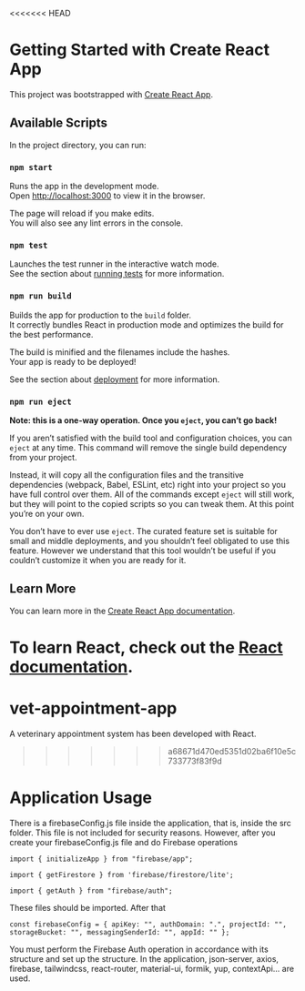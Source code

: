 <<<<<<< HEAD
# Getting Started with Create React App

This project was bootstrapped with [Create React App](https://github.com/facebook/create-react-app).

## Available Scripts

In the project directory, you can run:

### `npm start`

Runs the app in the development mode.\
Open [http://localhost:3000](http://localhost:3000) to view it in the browser.

The page will reload if you make edits.\
You will also see any lint errors in the console.

### `npm test`

Launches the test runner in the interactive watch mode.\
See the section about [running tests](https://facebook.github.io/create-react-app/docs/running-tests) for more information.

### `npm run build`

Builds the app for production to the `build` folder.\
It correctly bundles React in production mode and optimizes the build for the best performance.

The build is minified and the filenames include the hashes.\
Your app is ready to be deployed!

See the section about [deployment](https://facebook.github.io/create-react-app/docs/deployment) for more information.

### `npm run eject`

**Note: this is a one-way operation. Once you `eject`, you can’t go back!**

If you aren’t satisfied with the build tool and configuration choices, you can `eject` at any time. This command will remove the single build dependency from your project.

Instead, it will copy all the configuration files and the transitive dependencies (webpack, Babel, ESLint, etc) right into your project so you have full control over them. All of the commands except `eject` will still work, but they will point to the copied scripts so you can tweak them. At this point you’re on your own.

You don’t have to ever use `eject`. The curated feature set is suitable for small and middle deployments, and you shouldn’t feel obligated to use this feature. However we understand that this tool wouldn’t be useful if you couldn’t customize it when you are ready for it.

## Learn More

You can learn more in the [Create React App documentation](https://facebook.github.io/create-react-app/docs/getting-started).

To learn React, check out the [React documentation](https://reactjs.org/).
=======
# vet-appointment-app
A veterinary appointment system has been developed with React. 
>>>>>>> a68671d470ed5351d02ba6f10e5c733773f83f9d

# Application Usage

There is a firebaseConfig.js file inside the application, that is, inside the src folder. This file is not included for security reasons. However, after you create your firebaseConfig.js file and do Firebase operations

`import { initializeApp } from "firebase/app";`

`import { getFirestore } from 'firebase/firestore/lite';`

`import { getAuth } from "firebase/auth";`

These files should be imported. After that

`const firebaseConfig = {
  apiKey: "",
  authDomain: ".",
  projectId: "",
  storageBucket: "",
  messagingSenderId: "",
  appId: ""
};`

You must perform the Firebase Auth operation in accordance with its structure and set up the structure.
In the application, json-server, axios, firebase, tailwindcss, react-router, material-ui, formik, yup, contextApi... are used.
